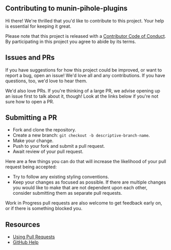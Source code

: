 ## Contributing to munin-pihole-plugins

[code-of-conduct]: CODE_OF_CONDUCT.md

Hi there! We're thrilled that you'd like to contribute to this project. Your help is essential for keeping it great.

Please note that this project is released with a [Contributor Code of Conduct][code-of-conduct]. By participating in this project you agree to abide by its terms.

## Issues and PRs

If you have suggestions for how this project could be improved, or want to report a bug, open an issue! We'd love all and any contributions. If you have questions, too, we'd love to hear them.

We'd also love PRs. If you're thinking of a large PR, we advise opening up an issue first to talk about it, though! Look at the links below if you're not sure how to open a PR.

## Submitting a PR

- Fork and clone the repository.
- Create a new branch: `git checkout -b descriptive-branch-name`.
- Make your change.
- Push to your fork and submit a pull request.
- Await review of your pull request.

Here are a few things you can do that will increase the likelihood of your pull request being accepted:

- Try to follow any existing styling conventions.
- Keep your changes as focused as possible. If there are multiple changes you would like to make that are not dependent upon each other, consider submitting them as separate pull requests.

Work in Progress pull requests are also welcome to get feedback early on, or if there is something blocked you.

## Resources

- [Using Pull Requests](https://help.github.com/articles/about-pull-requests/)
- [GitHub Help](https://help.github.com)
